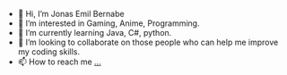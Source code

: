 - 👋 Hi, I’m Jonas Emil Bernabe
- 👀 I’m interested in Gaming, Anime, Programming.
- 🌱 I’m currently learning Java, C#, python.
- 💞️ I’m looking to collaborate on those people who can help me improve my coding skills.
- 📫 How to reach me [...](https://www.facebook.com/jonasemil.bernabe.9)

<!---
Shigetora01/Shigetora01 is a ✨ special ✨ repository because its `README.md` (this file) appears on your GitHub profile.
You can click the Preview link to take a look at your changes.
--->
